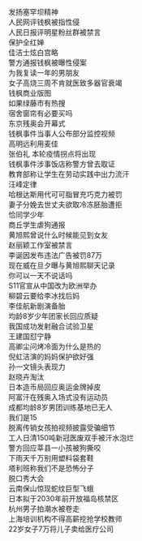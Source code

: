 发扬塞罕坝精神  
人民网评钱枫被指性侵  
人民日报评明星粉丝群被禁言  
保护全红婵  
佳洁士炫白宫略  
警方通报钱枫被曝性侵案  
为我复读一年的男朋友  
女子高烧三周不肯就医致多器官衰竭  
钱枫商业版图  
如果绿藤市有热搜  
宿舍窗帘有必要买吗  
东京残奥会开幕式  
钱枫事件当事人公布部分监控视频  
高明远利用麦佳  
张伯礼 本轮疫情拐点将出现  
钱枫事件涉事饭店称警方曾去取证  
教育部称让学生在劳动实践中出力流汗  
汪峰定律  
哈根达斯用代可可脂冒充巧克力被罚  
妻子分娩去世丈夫欲取冷冻胚胎遭拒  
恰同学少年  
商丘学生虐狗通报  
黄旭熙曾说什么时候能见到女友  
赵丽颖工作室被禁言  
李诞因发布违法广告被罚87万  
现在威在旦夕曝与黄旭熙聊天记录  
你可以一天不说话吗  
S11官宣从中国改为欧洲举办  
柳碧云要给李冰找后妈  
李佳航新剧演备胎  
均龄8岁少年团家长回应质疑  
我国成功发射融合试验卫星  
王建国怼宁静  
高卿尘问烤冷面为什么是热的  
倪虹洁演的妈妈保护欲好强  
孙一文镜头表现力  
赵晓卉淘汰  
日本造币局回应奥运金牌掉皮  
阿富汗在残奥入场式没有运动员  
成都均龄8岁男团训练基地已无人  
我们是15  
脱离传销女孩拍视频披露受骗细节  
工人日清150吨新冠医废双手被汗水泡烂  
警方回应莘县一小孩被狗撕咬  
下雨天千万别用塑料袋套鞋  
塔利班称我们不是恐怖分子  
脱口秀大会  
云南保山惊现蛇纹巨型飞蛾  
日本拟于2030年前开放福岛核禁区  
杭州男子拍潮水被卷走  
上海培训机构不得高薪挖抢学校教师  
22岁女子7万将儿子卖给医疗公司  
